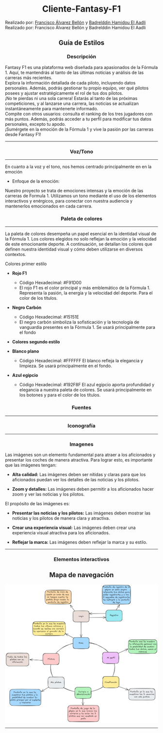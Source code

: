 <h1 style="text-align:center">Cliente-Fantasy-F1</h1>
Realizado por: <a href="https://github.com/FranDaniels">Francisco Álvarez Bellón</a> y <a href="https://github.com/bhamidou">Badrelddin Hamidou El Aadli</a>
Realizado por: Francisco Álvarez Bellón y Badrelddin Hamidou El Aadli

<h2 style="text-align:center">Guía de Estilos</h2>

<h3 style="text-align:center">Descripción</h3>
Fantasy F1 es una plataforma web diseñada para apasionados de la Fórmula 1. Aquí, te mantendrás al tanto de las últimas noticias y análisis de las carreras más recientes.

<br>
Explora la información detallada de cada piloto, incluyendo datos personales. Además, podrás gestionar tu propio equipo, ver qué pilotos posees y ajustar estratégicamente el rol de tus dos pilotos.

<br>
¡No te pierdas ni una sola carrera! Estarás al tanto de las próximas competiciones, y al lanzarse una carrera, las noticias se actualizan instantáneamente para mantenerte informado.

<br>
Compite con otros usuarios: consulta el ranking de los tres jugadores con más puntos. Además, podrás acceder a tu perfil para modificar tus datos personales, excepto tu apodo.

<br>
¡Sumérgete en la emoción de la Fórmula 1 y vive la pasión por las carreras desde Fantasy F1!

<hr>

<h3 style="text-align:center">Voz/Tono</h3>

<hr>

En cuanto a la voz y el tono, nos hemos centrado principalmente en en la emoción

* Enfoque de la emoción:

Nuestro proyecto se trata de emociones intensas y la emoción de las carreras de Formula 1. Utilizamos un tono mediante el uso de los elementos interactivos y enérgicos, para conectar con nuestra audiencia y mantenerlos emocionados en cada carrera.

<h3 style="text-align:center">Paleta de colores</h3>
<hr>

La paleta de colores desempeña un papel esencial en la identidad visual de la Fórmula 1. Los colores elegidos no solo reflejan la emoción y la velocidad de este emocionante deporte.
A continuación, se detallan los colores que definen nuestra identidad visual y cómo deben utilizarse en diversos contextos.

Colores primer estilo

- **Rojo F1**
    * Código Hexadecimal: #F91D00
    * El rojo F1 es el color principal y más emblemático de la Fórmula 1. Representa la pasión, la energía y la velocidad del deporte. Para el color de los títulos.

- **Negro Carbón**

    * Código Hexadecimal: #15151E
    * El negro carbón simboliza la sofisticación y la tecnología de vanguardia presentes en la Fórmula 1. Se usará principalmente para el fondo

- **Colores segundo estilo**

- **Blanco plano**
    * Código Hexadecimal: #FFFFFF
    El blanco refleja la elegancia y limpieza.
    Se usará principalmente en el fondo.

- **Azul egipcio**
    * Código Hexadecimal: #192F8F
    El azul egipcio aporta profundidad y elegancia a nuestra paleta de colores. Se usará principalmente en los botones y para el color de los títulos.

<h3 style="text-align:center">Fuentes</h3>
<hr>

<h3 style="text-align:center">Iconografía</h3>
<hr>

<h3 style="text-align:center">Imagenes</h3>

Las imágenes son un elemento fundamental para atraer a los aficionados y presentar los coches de manera atractiva. Para lograr esto, es importante que las imágenes tengan:

* **Alta calidad:** Las imágenes deben ser nítidas y claras para que los aficionados puedan ver los detalles de las noticias y los pilotos.

* **Zoom y detalles:** Las imágenes deben permitir a los aficionados hacer zoom y ver las noticias y los pilotos.

El propósito de las imágenes es:

* **Presentar las noticias y los pilotos:** Las imágenes deben mostrar las noticias y los pilotos de manera clara y atractiva.

* **Crear una experiencia visual:** Las imágenes deben crear una experiencia visual atractiva para los aficionados.

* **Reflejar la marca:** Las imágenes deben reflejar la marca y su estilo.

<hr>

<h3 style="text-align:center">Elementos interactivos</h3>

<h2 style="text-align:center">Mapa de navegación</h2>
<img src="./assets/mapa_navegacion_circular_texto.png"></img>
<hr>
